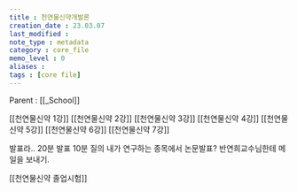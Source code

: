 ```yaml
---
title : 천연물신약개발론
creation_date : 23.03.07
last_modified :
note_type : metadata
category : core_file
memo_level : 0
aliases : 
tags : [core file]
---
```


Parent : [[_School]]

[[천연물신약 1강]]
[[천연물신약 2강]]
[[천연물신약 3강]]
[[천연물신약 4강]]
[[천연물신약 5강]]
[[천연물신약 6강]]
[[천연물신약 7강]]


발표라..
20분 발표 10분 질의
내가 연구하는 종목에서 논문발표?
반연희교수님한테 메일을 보내기.

[[천연물신약 졸업시험]]